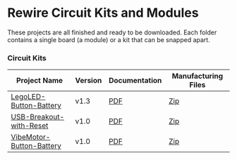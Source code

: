 # Rewire Circuit Kits and Modules

These projects are all finished and ready to be downloaded. Each folder contains a single board (a module) or a kit that can be snapped apart. 

### Circuit Kits

|Project Name|Version|Documentation|Manufacturing Files|
|------------|-------|-------------|-------------------|
|<a href="https://github.com/wickerbox/Rewire-Circuits/tree/master/Circuit-Kits/LegoLED-Button-Battery">LegoLED-Button-Battery|v1.3|<a href="https://github.com/wickerbox/Rewire-Circuits/raw/master/Circuit-Kits/LegoLED-Button-Battery/LegoLED-Button-Battery-v1.3.pdf">PDF</a>|<a href="https://github.com/wickerbox/Rewire-Circuits/raw/master/Circuit-Kits/LegoLED-Button-Battery/LegoLED-Button-Battery-v1.3.zip">Zip</a>|
|<a href="https://github.com/wickerbox/Rewire-Circuits/tree/master/Circuit-Kits/USB-Breakout-with-Reset">USB-Breakout-with-Reset</a>|v1.0|<a href="https://github.com/wickerbox/Rewire-Circuits/raw/master/Circuit-Kits/USB-Breakout-with-Reset/USB-Breakout-with-Reset-v1.0.pdf">PDF</a>|<a href="https://github.com/wickerbox/Rewire-Circuits/raw/master/Circuit-Kits/USB-Breakout-with-Reset/USB-Breakout-with-Reset-v1.0.zip">Zip</a>|
|<a href="https://github.com/wickerbox/Rewire-Circuits/tree/master/Circuit-Kits/VibeMotor-Button-Battery">VibeMotor-Button-Battery</a>|v1.0|<a href="https://github.com/wickerbox/Rewire-Circuits/raw/master/Circuit-Kits/VibeMotor-Button-Battery/VibeMotor-Button-Battery-v1.0.pdf">PDF</a>|<a href="https://github.com/wickerbox/Rewire-Circuits/raw/master/Circuit-Kits/VibeMotor-Button-Battery/VibeMotor-Button-Battery-v1.0.zip">Zip</a>|
